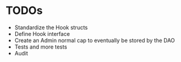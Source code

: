 # TODOs

- Standardize the Hook structs
- Define Hook interface
- Create an Admin normal cap to eventually be stored by the DAO
- Tests and more tests
- Audit
